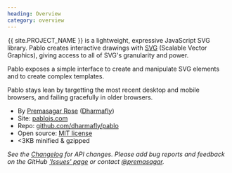 ```yaml
--- 
heading: Overview
category: overview
---
```

&#8202;<span class="project-name">{{ site.PROJECT_NAME }}</span> is a lightweight, expressive JavaScript SVG library. Pablo creates interactive drawings with [SVG][svg] (Scalable Vector Graphics), giving access to all of SVG's granularity and power.

Pablo exposes a simple interface to create and manipulate SVG elements and to create complex templates.

Pablo stays lean by targetting the most recent desktop and mobile browsers, and failing gracefully in older browsers.

- By [Premasagar Rose][prem] ([Dharmafly][df])
- Site: [pablojs.com][pablo-site]
- Repo: [github.com/dharmafly/pablo][pablo-repo]
- Open source: [MIT license][mit]
- &lt;3KB minified & gzipped

*See the [Changelog][pablo-changelog] for API changes. Please add bug reports and feedback on the GitHub ['Issues' page][pablo-issues] or contact [@premasagar][prem-twitter].*


[prem]: http://premasagar.com
[prem-twitter]: https://twitter.com/premasagar
[df]: http://dharmafly.com
[mit]: http://opensource.org/licenses/mit-license.php
[svg]: https://developer.mozilla.org/en/SVG
[pablo-site]: http://pablojs.com
[pablo-repo]: https://github.com/dharmafly/pablo
[pablo-issues]: https://github.com/dharmafly/pablo/issues
[pablo-changelog]: http://pablojs.com/details/#changelog